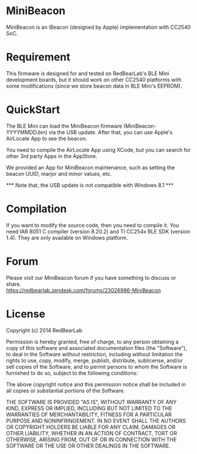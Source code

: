 MiniBeacon
==========

MiniBeacon is an iBeacon (designed by Apple) implementation with CC2540 SoC.


Requirement
===========

This firmware is designed for and tested on RedBearLab's BLE Mini development boards, but it should work on other CC2540 platforms with some modifications (since we store beacon data in BLE Mini's EEPROM).


QuickStart
==========

The BLE Mini can load the MiniBeacon firmware (MiniBeacon-YYYYMMDD.bin) via the USB update. After that, you can use Apple's AirLocate App to see the beacon.

You need to compile the AirLocate App using XCode, but you can search for other 3rd party Apps in the AppStore.

We provided an App for MiniBeacon maintenance, such as setting the beacon UUID, marjor and minor values, etc.

*** Note that, the USB update is not compatible with Windows 8.1 ***


Compilation
===========

If you want to modify the source code, then you need to compile it. You need IAR 8051 C compiler (version 8.20.2) and TI CC254x BLE SDK (version 1.4). They are only available on Windows platform.


Forum
=====

Please visit our MiniBeacon forum if you have something to discuss or share.</br>
https://redbearlab.zendesk.com/forums/23026986-MiniBeacon


License
=======

Copyright (c) 2014 RedBearLab

Permission is hereby granted, free of charge, to any person obtaining a copy
of this software and associated documentation files (the "Software"), to deal 
in the Software without restriction, including without limitation the rights 
to use, copy, modify, merge, publish, distribute, sublicense, and/or sell
copies of the Software, and to permit persons to whom the Software is
furnished to do so, subject to the following conditions:

The above copyright notice and this permission notice shall be included in all
copies or substantial portions of the Software.

THE SOFTWARE IS PROVIDED "AS IS", WITHOUT WARRANTY OF ANY KIND, EXPRESS OR
IMPLIED, INCLUDING BUT NOT LIMITED TO THE WARRANTIES OF MERCHANTABILITY,
FITNESS FOR A PARTICULAR PURPOSE AND NONINFRINGEMENT. IN NO EVENT SHALL THE
AUTHORS OR COPYRIGHT HOLDERS BE LIABLE FOR ANY CLAIM, DAMAGES OR OTHER 
LIABILITY, WHETHER IN AN ACTION OF CONTRACT, TORT OR OTHERWISE, ARISING FROM,
OUT OF OR IN CONNECTION WITH THE SOFTWARE OR THE USE OR OTHER DEALINGS IN THE
SOFTWARE.

